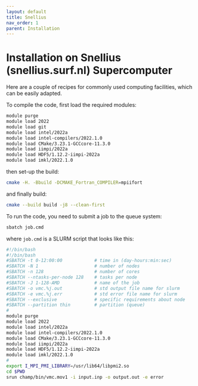 ```yaml
---
layout: default
title: Snellius
nav_order: 1
parent: Installation
---
```


# Installation on **Snellius** (snellius.surf.nl) Supercomputer

Here are a couple of recipes for commonly used computing facilities, which can be easily adapted.

To compile the code, first load the required modules:

```bash
module purge
module load 2022
module load git
module load intel/2022a
module load intel-compilers/2022.1.0
module load CMake/3.23.1-GCCcore-11.3.0
module load iimpi/2022a
module load HDF5/1.12.2-iimpi-2022a
module load imkl/2022.1.0
```

then set-up the build:

```bash
cmake -H. -Bbuild -DCMAKE_Fortran_COMPILER=mpiifort
```

and finally build:
```bash
cmake --build build -j8 --clean-first
```

To run the code, you need to submit a job to the queue system:
```bash
sbatch job.cmd
```

where `job.cmd` is a SLURM script that looks like this:

```bash
#!/bin/bash
#!/bin/bash
#SBATCH -t 0-12:00:00            # time in (day-hours:min:sec)
#SBATCH -N 1                     # number of nodes
#SBATCH -n 128                   # number of cores
#SBATCH --ntasks-per-node 128    # tasks per node
#SBATCH -J 1-128-AMD             # name of the job
#SBATCH -o vmc.%j.out            # std output file name for slurm
#SBATCH -e vmc.%j.err            # std error file name for slurm
#SBATCH --exclusive              # specific requirements about node
#SBATCH --partition thin         # partition (queue)
#
module purge
module load 2022
module load intel/2022a
module load intel-compilers/2022.1.0
module load CMake/3.23.1-GCCcore-11.3.0
module load iimpi/2022a
module load HDF5/1.12.2-iimpi-2022a
module load imkl/2022.1.0
#
export I_MPI_PMI_LIBRARY=/usr/lib64/libpmi2.so
cd $PWD
srun champ/bin/vmc.mov1 -i input.inp -o output.out -e error
```

